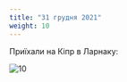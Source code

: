 ```yaml
---
title: "31 грудня 2021"
weight: 10
---
```

Приїхали на Кіпр в Ларнаку:

![10](/images/2021-12-31.jpg)